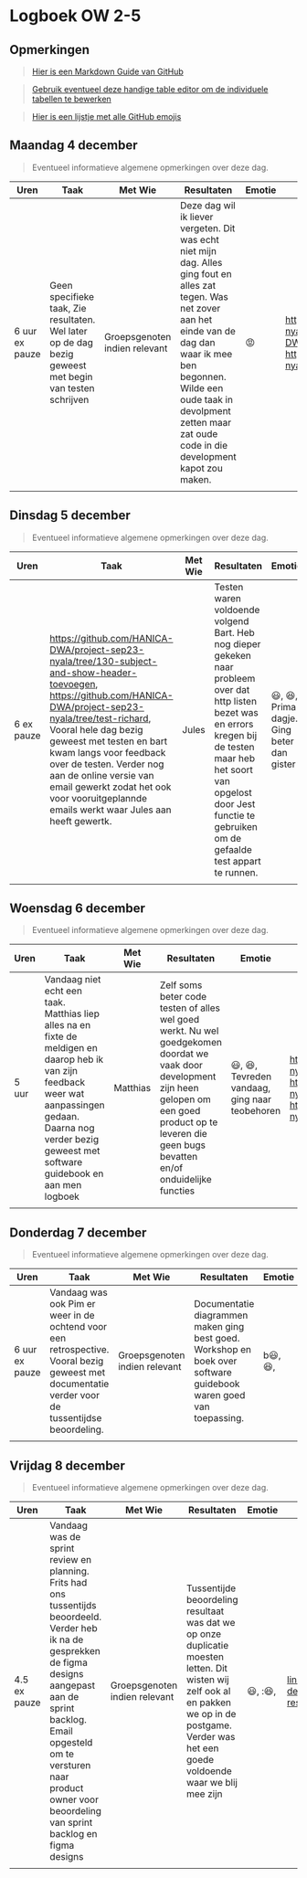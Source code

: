 # Logboek OW 2-5

## Opmerkingen

> [Hier is een Markdown Guide van GitHub](https://guides.github.com/features/mastering-markdown/)

> [Gebruik eventueel deze handige table editor om de individuele tabellen te bewerken](https://www.tablesgenerator.com/markdown_tables)

> [Hier is een lijstje met alle GitHub emojis](https://github.com/ikatyang/emoji-cheat-sheet/blob/master/README.md)

## Maandag 4 december

> Eventueel informatieve algemene opmerkingen over deze dag.

| Uren | Taak  | Met Wie | Resultaten | Emotie | Link |
|---|---|---|---|---|---|
| 6 uur ex pauze | Geen specifieke taak, Zie resultaten. Wel later op de dag bezig geweest met begin van testen schrijven | Groepsgenoten indien relevant | Deze dag wil ik liever vergeten. Dit was echt niet mijn dag. Alles ging fout en alles zat tegen. Was net zover aan het einde van de dag dan waar ik mee ben begonnen. Wilde een oude taak in devolpment zetten maar zat oude code in die development kapot zou maken.  | :rage: | https://github.com/HANICA-DWA/project-sep23-nyala/commit/ec68d1d7c7d18fd02c6fb83eb5bad33fa4f40ee2,https://github.com/HANICA-DWA/project-sep23-nyala/commit/fa04f208162a36fbdec6ac44edd0485ea807095e, https://github.com/HANICA-DWA/project-sep23-nyala/commit/0d34c65502c42626006b6d1613aaa50ab1dc0e96  |
| | | | | | |


## Dinsdag 5 december

> Eventueel informatieve algemene opmerkingen over deze dag.

| Uren | Taak  | Met Wie | Resultaten | Emotie | Link |
|---|---|---|---|---|---|
| 6 ex pauze | https://github.com/HANICA-DWA/project-sep23-nyala/tree/130-subject-and-show-header-toevoegen, https://github.com/HANICA-DWA/project-sep23-nyala/tree/test-richard, Vooral hele dag bezig geweest met testen en bart kwam langs voor feedback over de testen. Verder nog aan de online versie van email gewerkt zodat het ook voor vooruitgeplannde emails werkt waar Jules aan heeft gewertk. | Jules | Testen waren voldoende volgend Bart. Heb nog dieper gekeken naar probleem over dat http listen bezet was en errors kregen bij de testen maar heb het soort van opgelost door Jest functie te gebruiken om de gefaalde test appart te runnen. |:smiley:, :satisfied:, Prima dagje. Ging beter dan gister |https://github.com/HANICA-DWA/project-sep23-nyala/commit/ccf5f2cd776b850125f4b8239b1e9b906b7acd6d, https://github.com/HANICA-DWA/project-sep23-nyala/commit/a2dcbb474d5ea3b8d140902ddf51585b4c5fd016, https://github.com/HANICA-DWA/project-sep23-nyala/commit/bbcbbb5230d10617ebadfb50d0b3a0d5e0ae71da, https://github.com/HANICA-DWA/project-sep23-nyala/commit/c3849f05b609fc091c6bcdfbd04746a2022ce723, https://github.com/HANICA-DWA/project-sep23-nyala/commit/d1e18c49ac9302cfcef415904abce250c00e2d5d, https://github.com/HANICA-DWA/project-sep23-nyala/commit/9abfa8237a169c306d9a1e7139a1fb0229fe4879, https://github.com/HANICA-DWA/project-sep23-nyala/commit/cb6d0e0025e716e12aa59be1770f0170586fed36  |
| | | | | | |

## Woensdag 6 december

> Eventueel informatieve algemene opmerkingen over deze dag.

| Uren | Taak  | Met Wie | Resultaten | Emotie | Link |
|---|---|---|---|---|---|
| 5 uur | Vandaag niet echt een taak. Matthias liep alles na en fixte de meldigen en daarop heb ik van zijn feedback weer wat aanpassingen gedaan. Daarna nog verder bezig geweest met software guidebook en aan men logboek | Matthias | Zelf soms beter code testen of alles wel goed werkt. Nu wel goedgekomen doordat we vaak door development zijn heen gelopen om een goed product op te leveren die geen bugs bevatten en/of onduidelijke functies  |:smiley:,  :satisfied:, Tevreden vandaag, ging naar teobehoren | https://github.com/HANICA-DWA/project-sep23-nyala/commit/afea6f8aab946e252981bb2a826a8451f6509544, https://github.com/HANICA-DWA/project-sep23-nyala/commit/cb6d0e0025e716e12aa59be1770f0170586fed36, https://github.com/HANICA-DWA/project-sep23-nyala/commit/34afdbe4e7415bc478154bdf44e706ad205ce8bd |
| | | | | | |

## Donderdag 7 december

> Eventueel informatieve algemene opmerkingen over deze dag.

| Uren | Taak  | Met Wie | Resultaten | Emotie | Link |
|---|---|---|---|---|---|
| 6 uur ex pauze | Vandaag was ook Pim er weer in de ochtend voor een retrospective. Vooral bezig geweest met documentatie verder voor de tussentijdse beoordeling. | Groepsgenoten indien relevant | Documentatie diagrammen maken ging best goed. Workshop en boek over software guidebook waren goed van toepassing. |b:smiley:,  :satisfied:, | https://github.com/HANICA-DWA/project-sep23-nyala/commit/b3707dd1fe3fe9f34911adca9cb8d19224be6098, https://github.com/HANICA-DWA/project-sep23-nyala/commit/cacd55d521da2434c9cacc2410b07911020ecc52, https://github.com/HANICA-DWA/project-sep23-nyala/commit/14d40256013cb3dd0175020c5772fe8c2dc5670a |
| | | | | | |



## Vrijdag 8 december

> Eventueel informatieve algemene opmerkingen over deze dag.

| Uren | Taak  | Met Wie | Resultaten | Emotie | Link |
|---|---|---|---|---|---|
| 4.5 ex pauze | Vandaag was de sprint review en planning. Frits had ons tussentijds beoordeeld. Verder heb ik na de gesprekken de figma designs aangepast aan de sprint backlog. Email opgesteld om te versturen naar product owner voor beoordeling van sprint backlog en figma designs | Groepsgenoten indien relevant | Tussentijde beoordeling resultaat was dat we op onze duplicatie moesten letten. Dit wisten wij zelf ook al en pakken we op in de postgame. Verder was het een goede voldoende waar we blij mee zijn |:smiley:, ::satisfied:, | [link naar de resultaten](https://github.com/link-naar-de-commit) |
| | | | | | |
